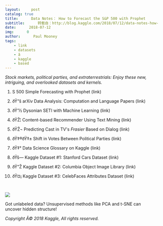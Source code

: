 ```yaml
---
layout:     post
catalog: true
title:      Data Notes： How to Forecast the S&P 500 with Prophet
subtitle:      转载自：http://blog.kaggle.com/2018/07/12/data-notes-how-to-forecast-the-sp-500-with-prophet/
date:      2018-07-12
img:      0
author:      Paul Mooney
tags:
    - link
    - datasets
    - â
    - kaggle
    - based
---
```


*Stock markets, political parties, and extraterrestrials: Enjoy these new, intriguing, and overlooked datasets and kernels.*

1. S 500 Simple Forecasting with Prophet (link)

2. ðŸ“š arXiv Data Analysis: Computation and Language Papers (link)

3. ðŸ‘½ Dysonian SETI with Machine Learning (link)

4. ðŸŽ¦ Content-based Recommender Using Text Mining (link)

5. ðŸŽ¬ Predicting Cast in TV's *Frasier* Based on Dialog (link)

6. ðŸ‡®ðŸ‡± Shift in Votes Between Political Parties (link)

7. ðŸ‡° Data Science Glossary on Kaggle (link)

8. ðŸš— Kaggle Dataset #1: Stanford Cars Dataset (link)

9. ðŸ”Ž Kaggle Dataset #2: Columbia Object Image Library (link)

10. ðŸ¤¡ Kaggle Dataset #3: CelebFaces Attributes Dataset (link)

 

![](http://s5047.pcdn.co/wp-content/uploads/2018/07/mnist_tsne-300x271.png)


Got unlabeled data? Unsupervised methods like PCA and t-SNE can uncover hidden structure!

*Copyright Â© 2018 Kaggle, All rights reserved.*
